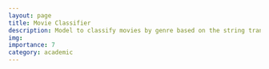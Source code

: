 ```yaml
---
layout: page
title: Movie Classifier
description: Model to classify movies by genre based on the string transcript of the scenario
img:
importance: 7
category: academic
---
```

